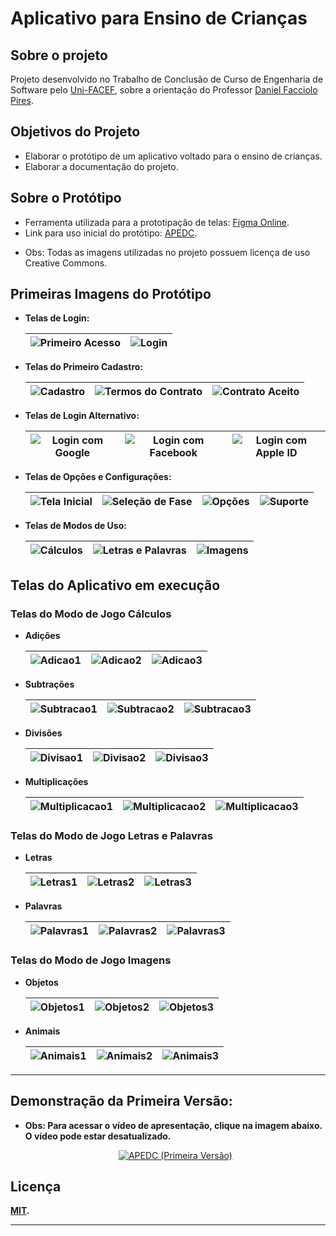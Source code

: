 
# Aplicativo para Ensino de Crianças

## Sobre o projeto

Projeto desenvolvido no Trabalho de Conclusão de Curso de Engenharia de Software pelo [Uni-FACEF](https://www.unifacef.com.br/), sobre a orientação do Professor [Daniel Facciolo Pires](https://github.com/dfpires).

## Objetivos do Projeto

* Elaborar o protótipo de um aplicativo voltado para o ensino de crianças.
* Elaborar a documentação do projeto.

## Sobre o Protótipo

* Ferramenta utilizada para a prototipação de telas: [Figma Online](https://www.figma.com/).
* Link para uso inicial do protótipo: [APEDC](https://www.figma.com/file/TZR3CZQWU1AnDespexqltq/APEDC?node-id=0%3A1).
- Obs: Todas as imagens utilizadas no projeto possuem licença de uso Creative Commons.

## Primeiras Imagens do Protótipo

* **Telas de Login:**

    |![Primeiro Acesso](https://github.com/tarcisioribeiro/APEDC/blob/main/Prototipo/Assets/Images/PrimeiroAcesso.png?raw=true) |![Login](https://github.com/tarcisioribeiro/APEDC/blob/main/Prototipo/Assets/Images/Login/Login.png?raw=true) |
    |---|---|

* **Telas do Primeiro Cadastro:**
  
    |![Cadastro](https://github.com/tarcisioribeiro/APEDC/blob/main/Prototipo/Assets/Images/Contract_Terms/Cadastro.png?raw=true) |![Termos do Contrato](https://github.com/tarcisioribeiro/APEDC/blob/main/Prototipo/Assets/Images/Contract_Terms/TermosContrato.png?raw=true) |![Contrato Aceito](https://github.com/tarcisioribeiro/APEDC/blob/main/Prototipo/Assets/Images/Contract_Terms/CadastroSucesso.png?raw=true) |
    |---|---|---|

* **Telas de Login Alternativo:**

    | ![Login com Google](https://github.com/tarcisioribeiro/APEDC/blob/main/Prototipo/Assets/Images/Login/LoginGoogle.png?raw=true) |![Login com Facebook](https://github.com/tarcisioribeiro/APEDC/blob/main/Prototipo/Assets/Images/Login/LoginFacebook.png?raw=true) |![Login com Apple ID](https://github.com/tarcisioribeiro/APEDC/blob/main/Prototipo/Assets/Images/Login/LoginAppleID.png?raw=true) |
    |---|---|---|

* **Telas de Opções e Configurações:**

    | ![Tela Inicial](https://github.com/tarcisioribeiro/APEDC/blob/main/Prototipo/Assets/Images/Home_and_Options/Home.png?raw=true) | ![Seleção de Fase](https://github.com/tarcisioribeiro/APEDC/blob/main/Prototipo/Assets/Images/Home_and_Options/SelecaoCategoria.png?raw=true) | ![Opções](https://github.com/tarcisioribeiro/APEDC/blob/main/Prototipo/Assets/Images/Home_and_Options/Opcoes.png?raw=true) | ![Suporte](https://github.com/tarcisioribeiro/APEDC/blob/main/Prototipo/Assets/Images/Home_and_Options/Suporte.png?raw=true) |
    |---|---|---|---|

* **Telas de Modos de Uso:**

    | ![Cálculos](https://raw.githubusercontent.com/tarcisioribeiro/APEDC/main/Prototipo/Assets/Images/Categories/Calculos/Calculos.png) | ![Letras e Palavras](https://raw.githubusercontent.com/tarcisioribeiro/APEDC/main/Prototipo/Assets/Images/Categories/Letras_e_Palavras/Letras_e_Palavras.png) | ![Imagens](https://raw.githubusercontent.com/tarcisioribeiro/APEDC/main/Prototipo/Assets/Images/Categories/Imagens/Imagens.png) |
    |---|---|---|

## Telas do Aplicativo em execução

### Telas do Modo de Jogo **Cálculos**

* **Adições**

    | ![Adicao1](https://raw.githubusercontent.com/tarcisioribeiro/APEDC/main/Prototipo/Assets/Images/Categories/Calculos/Adicao/Adicao1.png) | ![Adicao2](https://raw.githubusercontent.com/tarcisioribeiro/APEDC/main/Prototipo/Assets/Images/Categories/Calculos/Adicao/Adicao2.png) | ![Adicao3](https://raw.githubusercontent.com/tarcisioribeiro/APEDC/main/Prototipo/Assets/Images/Categories/Calculos/Adicao/Adicao3.png) |
    |---|---|---|

* **Subtrações**

    | ![Subtracao1](https://raw.githubusercontent.com/tarcisioribeiro/APEDC/main/Prototipo/Assets/Images/Categories/Calculos/Subtracao/Subtracao1.png) | ![Subtracao2](https://raw.githubusercontent.com/tarcisioribeiro/APEDC/main/Prototipo/Assets/Images/Categories/Calculos/Subtracao/Subtracao2.png) | ![Subtracao3](https://raw.githubusercontent.com/tarcisioribeiro/APEDC/main/Prototipo/Assets/Images/Categories/Calculos/Subtracao/Subtracao3.png) |
    |---|---|---|

* **Divisões**

    | ![Divisao1](https://raw.githubusercontent.com/tarcisioribeiro/APEDC/main/Prototipo/Assets/Images/Categories/Calculos/Divisao/Divisao1.png) | ![Divisao2](https://raw.githubusercontent.com/tarcisioribeiro/APEDC/main/Prototipo/Assets/Images/Categories/Calculos/Divisao/Divisao2.png) | ![Divisao3](https://raw.githubusercontent.com/tarcisioribeiro/APEDC/main/Prototipo/Assets/Images/Categories/Calculos/Divisao/Divisao3.png) |
    |---|---|---|

* **Multiplicações**

    | ![Multiplicacao1](https://raw.githubusercontent.com/tarcisioribeiro/APEDC/main/Prototipo/Assets/Images/Categories/Calculos/Multiplicacao/Multiplicacao1.png) | ![Multiplicacao2](https://raw.githubusercontent.com/tarcisioribeiro/APEDC/main/Prototipo/Assets/Images/Categories/Calculos/Multiplicacao/Multiplicacao2.png) | ![Multiplicacao3](https://raw.githubusercontent.com/tarcisioribeiro/APEDC/main/Prototipo/Assets/Images/Categories/Calculos/Multiplicacao/Multiplicacao3.png) |
    |---|---|---|

### Telas do Modo de Jogo **Letras e Palavras**

* **Letras**

    | ![Letras1](https://raw.githubusercontent.com/tarcisioribeiro/APEDC/main/Prototipo/Assets/Images/Categories/Letras_e_Palavras/Letras/Letras1.png) | ![Letras2](https://raw.githubusercontent.com/tarcisioribeiro/APEDC/main/Prototipo/Assets/Images/Categories/Letras_e_Palavras/Letras/Letras2.png) | ![Letras3](https://raw.githubusercontent.com/tarcisioribeiro/APEDC/main/Prototipo/Assets/Images/Categories/Letras_e_Palavras/Letras/Letras3.png) |
    |---|---|---|

* **Palavras**

    | ![Palavras1](https://raw.githubusercontent.com/tarcisioribeiro/APEDC/main/Prototipo/Assets/Images/Categories/Letras_e_Palavras/Palavras/Palavras1.png) | ![Palavras2](https://raw.githubusercontent.com/tarcisioribeiro/APEDC/main/Prototipo/Assets/Images/Categories/Letras_e_Palavras/Palavras/Palavras2.png) | ![Palavras3](https://raw.githubusercontent.com/tarcisioribeiro/APEDC/main/Prototipo/Assets/Images/Categories/Letras_e_Palavras/Palavras/Palavras3.png) |
    |---|---|---|

### Telas do Modo de Jogo **Imagens**

* **Objetos**

    | ![Objetos1](https://raw.githubusercontent.com/tarcisioribeiro/APEDC/main/Prototipo/Assets/Images/Categories/Imagens/Objetos/Objetos1.png) | ![Objetos2](https://raw.githubusercontent.com/tarcisioribeiro/APEDC/main/Prototipo/Assets/Images/Categories/Imagens/Objetos/Objetos2.png) | ![Objetos3](https://raw.githubusercontent.com/tarcisioribeiro/APEDC/main/Prototipo/Assets/Images/Categories/Imagens/Objetos/Objetos3.png) |
    |---|---|---|

* **Animais**

    | ![Animais1](https://raw.githubusercontent.com/tarcisioribeiro/APEDC/main/Prototipo/Assets/Images/Categories/Imagens/Animais/Animais1.png) | ![Animais2](https://raw.githubusercontent.com/tarcisioribeiro/APEDC/main/Prototipo/Assets/Images/Categories/Imagens/Animais/Animais2.png) | ![Animais3](https://raw.githubusercontent.com/tarcisioribeiro/APEDC/main/Prototipo/Assets/Images/Categories/Imagens/Animais/Animais3.png) |
    |---|---|---|

---

## **Demonstração da Primeira Versão:**

* **Obs: Para acessar o vídeo de apresentação, clique na imagem abaixo. O vídeo pode estar desatualizado.**

    <div style="text-align: center;"><a href="https://www.youtube.com/watch?v=1g5z5F4855k"><img src="https://github.com/tarcisioribeiro/APEDC/blob/main/Prototipo/Assets/Images/PrimeiroAcesso.png?raw=true" alt="APEDC (Primeira Versão)"></a></div>

## Licença

**[MIT](https://choosealicense.com/licenses/mit/).**

---